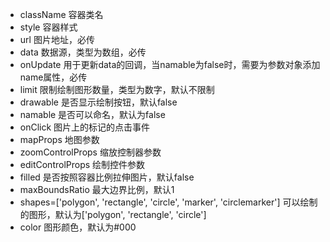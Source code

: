 * className 容器类名
* style 容器样式
* url 图片地址，必传
* data 数据源，类型为数组，必传
* onUpdate 用于更新data的回调，当namable为false时，需要为参数对象添加name属性，必传
* limit 限制绘制图形数量，类型为数字，默认不限制
* drawable 是否显示绘制按钮，默认false
* namable 是否可以命名，默认为false
* onClick 图片上的标记的点击事件
* mapProps 地图参数
* zoomControlProps 缩放控制器参数
* editControlProps 绘制控件参数
* filled 是否按照容器比例拉伸图片，默认false
* maxBoundsRatio 最大边界比例，默认1
* shapes=['polygon', 'rectangle', 'circle', 'marker', 'circlemarker'] 可以绘制的图形，默认为['polygon', 'rectangle', 'circle']
* color 图形颜色，默认为#000
